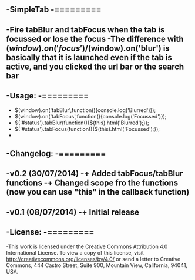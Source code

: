-SimpleTab
-=========
-
-Fire tabBlur and tabFocus when the tab is focussed or lose the focus
-The difference with $(window).on('focus')/$(window).on('blur') is basically that it is launched even if the tab is active, and you clicked the url bar or the search bar
-
-Usage:
-=========
-
- $(window).on('tabBlur',function(){console.log('Blurred')});
- $(window).on('tabFocus',function(){console.log('Focussed')});
- $('#status').tabBlur(function(){$(this).html('Blurred');});
- $('#status').tabFocus(function(){$(this).html('Focussed');});
-
-Changelog:
-=========
-
-v0.2 (30/07/2014)
-+ Added tabFocus/tabBlur functions
-+ Changed scope fro the functions (now you can use "this" in the callback function)
-
-v0.1 (08/07/2014)
-+ Initial release
-
-License:
-=========
-
-This work is licensed under the Creative Commons Attribution 4.0 International License. To view a copy of this license, visit http://creativecommons.org/licenses/by/4.0/ or send a letter to Creative Commons, 444 Castro Street, Suite 900, Mountain View, California, 94041, USA.
